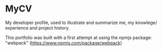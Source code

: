 # MyCV
My developer profile, used to illustrate and summarize me, my knowlege/ experience and project history.

This portfolio was built with a first attempt at using the npmjs package: "webpack" (https://www.npmjs.com/package/webpack)
